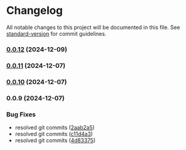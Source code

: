 # Changelog

All notable changes to this project will be documented in this file. See [standard-version](https://github.com/conventional-changelog/standard-version) for commit guidelines.

### [0.0.12](https://github.com/similie/http-connector/compare/v0.0.11...v0.0.12) (2024-12-09)

### [0.0.11](https://github.com/similie/http-connector/compare/v0.0.10...v0.0.11) (2024-12-07)

### [0.0.10](https://github.com/similie/http-connector/compare/v0.0.9...v0.0.10) (2024-12-07)

### 0.0.9 (2024-12-07)


### Bug Fixes

* resolved git commits ([2aab2a5](https://github.com/similie/http-connector/commit/2aab2a5d05e07f4f3eeab16ba7406227857d602b))
* resolved git commits ([c11d4a3](https://github.com/similie/http-connector/commit/c11d4a34fcffa41c303fafc6e9471a99239bccb2))
* resolved git commits ([4d83375](https://github.com/similie/http-connector/commit/4d833756996ae1364c5b445c89a5d925e7c53805))
